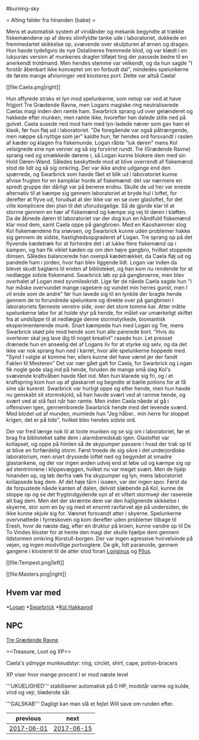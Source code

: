 #burning-sky

= Alting falder fra hinanden (babe) =

Mens et automatisk system af vindånder og mekanik begyndte at trække fiskemændene op af deres slimfyldte tanke ude i laboratoriet, dukkede en fremmedartet skikkelse op, svævende over skulpturen af ørnen og dragen. Hun havde tydeligvis de nye Ostalineres fremmede blod, og var klædt i en luksuriøs version af munkenes dragter tilføjet ting der passede bedre til en anerkendt troldmand. Men hendes stemme var velkendt, og da hun sagde "I forstår åbenbart ikke konceptet om en forbudt dal", mindedes spelunkerne de første mange afvisninger ved klosteres port. Dette var altså Caela!

[[file:Caela.png|right]]


Hun affyrede straks et lyn mod spelunkerne, som netop var ved at have frigjort Tre Grædende Ravne, men Logans magiske ring neutraliserede Caelas magi inden den ramte ham. Swarbrick sprang ud over gelænderet og hakkede efter munken, men ramte ikke, hvorefter han dalede stille ned på gulvet. Caela susede ned mod ham med lyn-ladede næver som gav ham et klask, før hun fløj ud i laboratoriet. "De foregående var også påtrængende, men næppe så nyttige som jer" kaldte hun, før hendes ord forsvandt i raslen af kæder og klagen fra fiskemunde. Logan råbte "luk døren" mens Kol velsignede sine nye venner og så sig forvirret rundt. Tre (Grædende Ravne) sprang ned og smækkede dørene i, så Logan kunne blokere dem med sin Hold Døren-Wand. Således beskyttede mod at blive overrendt af fiskemænd stod de lidt og så sig omkring. Der var ikke andre udgange end den spærrede, og Swarbrick som havde fået et blik ud i laboratoriet kunne afvise frugten for en kampklar horde af fiskemænd: det var nærmere en spredt gruppe der dårligt var på benene endnu. Skulle de ud her var eneste alternativ til at kæmpe sig gennem laboratoriet at bryde hul i loftet, for derefter at flyve ud, forudsat at der ikke var en sø over glasloftet, for det ville komplicere den plan til det uforudsigelige. Så de gjorde klar til at storme gennem en hær af fiskemænd og kæmpe sig vej til døren i kløften. Da de åbnede døren til laboratoriet var der dog kun en håndfuld fiskemænd klar mod dem, samt Caela oppe på gangbroen. Med en Kaoshammer slog Kol fiskemændene fra snøvsen, og Swarbrick kunne uden problemer hakke sig gennem de sidste, hastighedsopgraderet af Logan. Tre sprang op på det flyvende kædetræk for at forhindre det i at lukke flere fiskemænd op i kampen, og han fik viklet kæden op om den højre gangbro, hvilket stoppede dimsen. Således balancerede han ovenpå kædetrækket, da Caela fløj ud og pandede ham i jorden, hvor han blev liggende lidt. Logan var inden da blevet skudt baglæns til enden af biblioteket, og han kom nu rendende for at nedlægge sidste fiskemand. Swarbrick løb op på gangbroerne, men blev overhalet af Logan med syvmileskridt. Lige før de nåede Caela sagde hun "I har måske overvundet mange ragesere og vundet min herres gunst, men I vil ende som de andre" før hun lavede sig til en lynkile der bragte hende gennem de to forundrede spelunkere og direkte over på gangbroen i laboratoriets fjerneste venstre side, over det store tomme kar. Atter måtte spelunkerne løbe for at holde styr på hende, for målet var umærkeligt skiftet fra at undslippe til at nedlægge denne stormstyrkede, biomantisk eksperimenterende munk. Snart kæmpede hun med Logan og Tre, mens Swarbrick skød pile mod hende som hun alle parerede bort. "Hvis du overlever skal jeg lave dig til  noget kreativt" rasede hun. Let presset drænede hun en anseelig del af Logans liv for at styrke sig selv, og da det ikke var nok sprang hun ned i karret, hvor alle spelunkerne hoppede med. "Synd I valgte at komme her, ellers kunne det have været jer der fandt Faklen til Mesteren" Det var nær gået galt for Caela, for Swarbrick og Logan fik nogle gode slag ind på hende, foruden de mange små slag Kol's svævende kraftvåben havde fået ind. Men hun klarede sig fri, og i et kraftspring kom hun op af glaskarret og begndte at bælle potions for at få sine sår kureret. Swarbrick var hurtigt oppe og efter hende, men hun havde nu genskabt sit stormskjold, så han havde svært ved at ramme hende, og svært ved at stå fast når han ramte. Men inden Caela nåede at gå i offensiven igen, gennemborede Swarbrick hende med det levende sværd. Med blodet ud af munden, mumlede hun "Jeg håber.. min herre for stoppet krigen, det er på tide", hvilket blev hendes sidste ord.

Der var fred længe nok til at loote munken og se sig om i laboratoriet, før et brag fra biblioteket satte dem i alarmberedskab igen. Glasloftet var kollapset, og oppe på himlen så de skypumper passere i hvad der trak op til at blive en forfærdelig storm. Først troede de sig sikre i det underjordiske laboratorium, men snart dryssede loftet ned og begyndet at smadre glastankene, og der var ingen anden udvej end at løbe ud og kæmpe sig op ad stentrinnene i klippevæggen, hvilket nu var meget svært. Men de hjalp hinanden op, og løb derfra væk fra skypumper og lyn, mens laboratoriet kollapsede bag dem. Af det høje tårn i issøen, var der ingen spor. Først da de forpustede nåede kanten af dalen, delvist slæbende på Kol, kunne de stoppe op og se det frygtindgydende syn af et viltert stormvejr der raserede alt bag dem. Men det der skræmte dem var den hajlignende skikkelse i skyerne, stor som en by og med et enormt ravfarvet øje på undersiden, de ikke kunne skjule sig for. Væsnet forsvandt atter i skyerne. Spelunkerne overvnattede i fyrreskoven og kom derefter uden problemer tilbage til Eresh, hvor de næste dag, efter en druktur på kroen, kunne vandre op til De To Vindes kloster for at hente den magi der skulle hjælpe dem gennem ildstormen omkring Korstull-borgen. Der var ingen agressive hvirvelvinde på vejen, og ingen modvillige portvogtere. De gik, lidt paranoide, gennem gangene i klosteret til de atter stod foran [Longinus](./Longinus.md) og [Pilus](./Pilus.md). 

[[file:Tempest.png|left]]

[[file:Masters.png|right]]































## Hvem var med

*[Logan](./Logan.md)
*[Swarbrick](./Swarbrick%20Everwood.md)
*[Kol Hakkavod](./Kol%20Hakkavod.md) 


## NPC
[Tre Grædende Ravne](./Tre%20Grædende%20Ravne.md)

==Treasure, Loot og XP==

Caela's ydmyge munkeudstyr: ring, circlet, shirt, cape, potion-bracers



XP viser hvor mange procent I er mod næste level

'''UKUELIGHED''' stabiliserer automatisk på 0 HP, modstår varme og kulde, vind og vejr, blødende sår.

'''GALSKAB''' Dagligt kan man slå et fejlet Will save om runden efter.

| previous | next |
| --- | --- |
| [2017-06-01](./2017-06-01.md) | [2017-06-15](./2017-06-15.md) |
